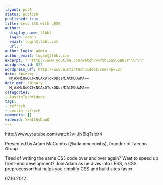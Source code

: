 ```yaml
---
layout: post
status: publish
published: true
title: Less CSS with LESS
author:
  display_name: llbbl
  login: admin
  email: logan@llbbl.com
  url: ''
author_login: admin
author_email: logan@llbbl.com
excerpt: ! "http://www.youtube.com/watch?v=YxhLSSyDpaQ\r\n\r\n"
wordpress_id: 527
wordpress_url: http://www.austintechvideos.com/?p=527
date: !binary |-
  MjAxMi0wOC0xNCAxOToxODozMCAtMDUwMA==
date_gmt: !binary |-
  MjAxMi0wOC0xNCAxOToxODozMCAtMDUwMA==
categories:
- AustinTechVideos
tags:
- refresh
- austin-refresh
comments: []
videoid: YxhLSSyDpaQ
---
```

<p>http://www.youtube.com/watch?v=JN6lqTsioh4</p>
<p>Presented by Adam McCombs (@adammccombs), founder of Taecho Group</p>
<p>Tired of writing the same CSS code over and over again? Want to speed up front-end development? Join Adam as
he dives into LESS, a CSS preprocessor that helps you simplify CSS and build sites faster.</p>
<p>07.10.2012</p>
